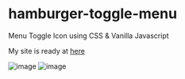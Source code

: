 # hamburger-toggle-menu
Menu Toggle Icon using CSS &amp; Vanilla Javascript

My site is ready at [here](https://luisfernandomgrs.github.io/hamburger-toggle-menu/)

![image](https://user-images.githubusercontent.com/72364037/115449477-3f880080-a1f1-11eb-98b5-4a7c9b818ac5.png)
![image](https://user-images.githubusercontent.com/72364037/115449539-53cbfd80-a1f1-11eb-8f42-2ff042facd64.png)

